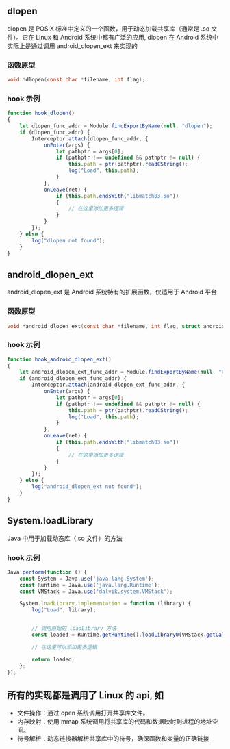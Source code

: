 ## dlopen
dlopen 是 POSIX 标准中定义的一个函数，用于动态加载共享库（通常是 .so 文件）。它在 Linux 和 Android 系统中都有广泛的应用, dlopen 在 Android 系统中实际上是通过调用 android_dlopen_ext 来实现的

### 函数原型
```c
void *dlopen(const char *filename, int flag);
```
### hook 示例
```js
function hook_dlopen()
{
    let dlopen_func_addr = Module.findExportByName(null, "dlopen");
    if (dlopen_func_addr) {
        Interceptor.attach(dlopen_func_addr, {
            onEnter(args) {
                let pathptr = args[0];
                if (pathptr !== undefined && pathptr != null) {
                    this.path = ptr(pathptr).readCString();
                    log("Load", this.path);
                }
            },
            onLeave(ret) {
                if (this.path.endsWith("libmatch03.so"))
                {
                    // 在这里添加更多逻辑
                }
            }
        });
    } else {
        log("dlopen not found");
    }
}
```

## android_dlopen_ext
android_dlopen_ext 是 Android 系统特有的扩展函数，仅适用于 Android 平台
### 函数原型
```c
void *android_dlopen_ext(const char *filename, int flag, struct android_dlextinfo *extinfo);
```
### hook 示例
```js
function hook_android_dlopen_ext()
{
    let android_dlopen_ext_func_addr = Module.findExportByName(null, "android_dlopen_ext");
    if (android_dlopen_ext_func_addr) {
        Interceptor.attach(android_dlopen_ext_func_addr, {
            onEnter(args) {
                let pathptr = args[0];
                if (pathptr !== undefined && pathptr != null) {
                    this.path = ptr(pathptr).readCString();
                    log("Load", this.path);
                }
            },
            onLeave(ret) {
                if (this.path.endsWith("libmatch03.so"))
                {
                    // 在这里添加更多逻辑
                }
            }
        });
    } else {
        log("android_dlopen_ext not found");
    }
}
```

## System.loadLibrary 
Java 中用于加载动态库（.so 文件）的方法

### hook 示例
```js
Java.perform(function () {
    const System = Java.use('java.lang.System');
    const Runtime = Java.use('java.lang.Runtime');
    const VMStack = Java.use('dalvik.system.VMStack');

    System.loadLibrary.implementation = function (library) {
        log("Load", library);


        // 调用原始的 loadLibrary 方法
        const loaded = Runtime.getRuntime().loadLibrary0(VMStack.getCallingClassLoader(), library);

        // 在这里可以添加更多逻辑

        return loaded;
    };
});
```

## 所有的实现都是调用了 Linux 的 api, 如
- 文件操作：通过 open 系统调用打开共享库文件。
- 内存映射：使用 mmap 系统调用将共享库的代码和数据映射到进程的地址空间。
- 符号解析：动态链接器解析共享库中的符号，确保函数和变量的正确链接